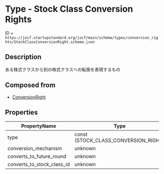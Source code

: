 # Type - Stock Class Conversion Rights

ID = `https://jocf.startupstandard.org/jocf/main/schema/types/conversion_rights/StockClassConversionRight.schema.json`

## Description
ある株式クラスから別の株式クラスへの転換を表現するもの

## Composed from
- [ConversionRight](../../../../primitives/types/conversion_rights/ConversionRight.md)

## Properties

| PropertyName | Type | Required | Description |
|-------------|------|----------|-------------|
| type | const (STOCK_CLASS_CONVERSION_RIGHT) | Yes |  |
| conversion_mechanism | unknown | Yes |  |
| converts_to_future_round | unknown | No |  |
| converts_to_stock_class_id | unknown | No |  |
